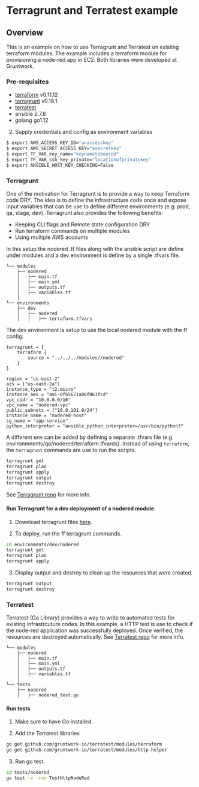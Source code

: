 # Terragrunt and Terratest example

## Overview

This is an example on how to use Terragrunt and Terratest on existing terraform modules. The example includes a terraform module for provisioning a node-red app in EC2.
Both libraries were developed at Gruntwork.

### Pre-requisites
- [terraform][terraform_tool] v0.11.12
- [terragrunt][terragrunt_tool] v0.18.1
- [terratest][terratest_tool]
- ansible 2.7.8
- golang go1.12

2. Supply credentials and config as environment variables
```bash
$ export AWS_ACCESS_KEY_ID="anaccesskey"
$ export AWS_SECRET_ACCESS_KEY="asecretkey"
$ export TF_VAR_key_name="keynametobeused"
$ export TF_VAR_ssh_key_private="locationofprivatekey"
$ export ANSIBLE_HOST_KEY_CHECKING=False
```

### Terragrunt

One of the motivation for Terragrunt is to provide a way to keep Terraform code DRY. The idea is to define the infrastructure code once and expose input variables that can be use to define different environments (e.g. prod, qa, stage, dev). Terragrunt also provides the following benefits:

- Keeping CLI flags and Remote state configuration DRY
- Run terraform commands on multiple modules
- Using multiple AWS accounts

In this setup the nodered .tf files along with the ansible script are define under modules and a dev environment is define by a single .tfvars file.

```
└── modules
    ├── nodered
    │   ├── main.tf
    │   ├── main.yml
    │   ├── outputs.tf
    │   ├── variables.tf
    |
└── environments
    ├── dev
    │   ├── nodered
    |   │   ├── terraform.tfvars
```

The dev environment is setup to use the local nodered module with the ff config:

```hcl
terragrunt = {
    terraform {
        source = "../../../modules//nodered"
    }
}

region = "us-east-2"
azs = ["us-east-2a"]
instance_type = "t2.micro"
instance_ami = "ami-0f65671a86f061fcd"
vpc_cidr = "10.0.0.0/16"
vpc_name = "nodered-vpc"
public_subnets = ["10.0.101.0/24"]
instance_name = "nodered-host"
sg_name = "app-service"
python_interpreter = "ansible_python_interpreter=/usr/bin/python3"
```

A different env can be added by defining a separate .tfvars file (e.g environmnents/qa/nodered/terraform.tfvards).
Instead of using `terraform`, the `terragrunt` commands are use to run the scripts.

```bash
terragrunt get
terragrunt plan
terragrunt apply
terragrunt output
terragrunt destroy
```

See [Terragrunt repo][terragrunt_tool] for more info.

#### Run Terragrunt for a dev deployment of a nodered module.

1. Download terragrunt files [here][terragrunt_tool].

2. To deploy, run the ff terragrunt commands.
```bash
cd environments/dev/nodered
terragrunt get
terragrunt plan
terragrunt apply
```

3. Display output and destroy to clean up the resources that were created.
```bash
terragrunt output
terragrunt destroy
```

### Terratest

Terratest (Go Library) provides a way to write to automated tests for existing infrastrcuture codes.
In this example, a HTTP test is use to check if the node-red application was successfully deployed. Once verified, the resources are destroyed automatically.
See [Terratest repo][terratest_tool] for more info.

```
└── modules
    ├── nodered
    │   ├── main.tf
    │   ├── main.yml
    │   ├── outputs.tf
    │   ├── variables.tf
    |
└── tests
    ├── nodered
    │   ├── nodered_test.go
```

#### Run tests
1. Make sure to have Go installed.

2. Add the Terratest libraries 
```bash
go get github.com/gruntwork-io/terratest/modules/terraform
go get github.com/gruntwork-io/terratest/modules/http-helper
```

3. Run go test.
```bash
cd tests/nodered
go test -v -run TestHttpNodeRed
```
[terragrunt_tool]:https://github.com/gruntwork-io/terragrunt
[terratest_tool]:https://github.com/gruntwork-io/terratest
[terraform_tool]:https://www.terraform.io/docs/index.html

